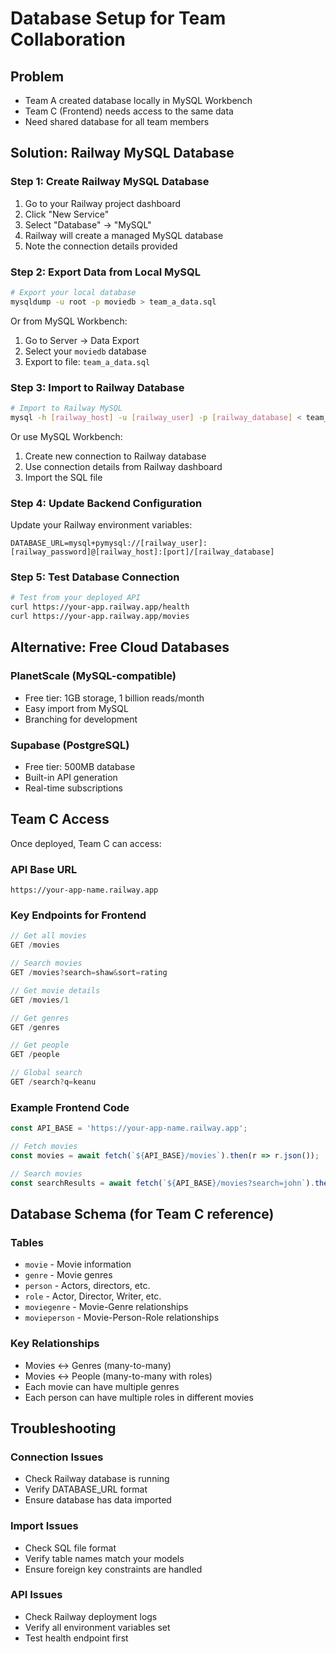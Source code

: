 # Database Setup for Team Collaboration

## Problem
- Team A created database locally in MySQL Workbench
- Team C (Frontend) needs access to the same data
- Need shared database for all team members

## Solution: Railway MySQL Database

### Step 1: Create Railway MySQL Database

1. Go to your Railway project dashboard
2. Click "New Service" 
3. Select "Database" → "MySQL"
4. Railway will create a managed MySQL database
5. Note the connection details provided

### Step 2: Export Data from Local MySQL

```bash
# Export your local database
mysqldump -u root -p moviedb > team_a_data.sql
```

Or from MySQL Workbench:
1. Go to Server → Data Export
2. Select your `moviedb` database
3. Export to file: `team_a_data.sql`

### Step 3: Import to Railway Database

```bash
# Import to Railway MySQL
mysql -h [railway_host] -u [railway_user] -p [railway_database] < team_a_data.sql
```

Or use MySQL Workbench:
1. Create new connection to Railway database
2. Use connection details from Railway dashboard
3. Import the SQL file

### Step 4: Update Backend Configuration

Update your Railway environment variables:

```
DATABASE_URL=mysql+pymysql://[railway_user]:[railway_password]@[railway_host]:[port]/[railway_database]
```

### Step 5: Test Database Connection

```bash
# Test from your deployed API
curl https://your-app.railway.app/health
curl https://your-app.railway.app/movies
```

## Alternative: Free Cloud Databases

### PlanetScale (MySQL-compatible)
- Free tier: 1GB storage, 1 billion reads/month
- Easy import from MySQL
- Branching for development

### Supabase (PostgreSQL)
- Free tier: 500MB database
- Built-in API generation
- Real-time subscriptions

## Team C Access

Once deployed, Team C can access:

### API Base URL
```
https://your-app-name.railway.app
```

### Key Endpoints for Frontend
```javascript
// Get all movies
GET /movies

// Search movies
GET /movies?search=shaw&sort=rating

// Get movie details
GET /movies/1

// Get genres
GET /genres

// Get people
GET /people

// Global search
GET /search?q=keanu
```

### Example Frontend Code
```javascript
const API_BASE = 'https://your-app-name.railway.app';

// Fetch movies
const movies = await fetch(`${API_BASE}/movies`).then(r => r.json());

// Search movies
const searchResults = await fetch(`${API_BASE}/movies?search=john`).then(r => r.json());
```

## Database Schema (for Team C reference)

### Tables
- `movie` - Movie information
- `genre` - Movie genres  
- `person` - Actors, directors, etc.
- `role` - Actor, Director, Writer, etc.
- `moviegenre` - Movie-Genre relationships
- `movieperson` - Movie-Person-Role relationships

### Key Relationships
- Movies ↔ Genres (many-to-many)
- Movies ↔ People (many-to-many with roles)
- Each movie can have multiple genres
- Each person can have multiple roles in different movies

## Troubleshooting

### Connection Issues
- Check Railway database is running
- Verify DATABASE_URL format
- Ensure database has data imported

### Import Issues  
- Check SQL file format
- Verify table names match your models
- Ensure foreign key constraints are handled

### API Issues
- Check Railway deployment logs
- Verify all environment variables set
- Test health endpoint first
